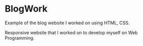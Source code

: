 # BlogWork
Example of the blog website I worked on using HTML, CSS.

Responsive website that I worked on to develop myself on Web Programming.
